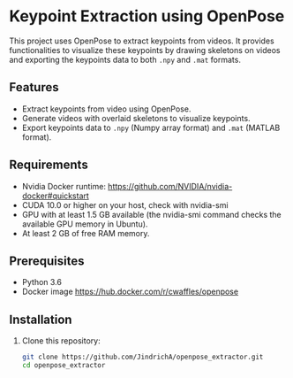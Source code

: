 # Keypoint Extraction using OpenPose

This project uses OpenPose to extract keypoints from videos. It provides functionalities to visualize these keypoints by drawing skeletons on videos and exporting the keypoints data to both `.npy` and `.mat` formats.

## Features

- Extract keypoints from video using OpenPose.
- Generate videos with overlaid skeletons to visualize keypoints.
- Export keypoints data to `.npy` (Numpy array format) and `.mat` (MATLAB format).


## Requirements

- Nvidia Docker runtime: https://github.com/NVIDIA/nvidia-docker#quickstart
- CUDA 10.0 or higher on your host, check with nvidia-smi
- GPU with at least 1.5 GB available (the nvidia-smi command checks the available GPU memory in Ubuntu).
- At least 2 GB of free RAM memory.

## Prerequisites

- Python 3.6
- Docker image https://hub.docker.com/r/cwaffles/openpose
## Installation

1. Clone this repository:
   ```bash
   git clone https://github.com/JindrichA/openpose_extractor.git
   cd openpose_extractor
   ```

